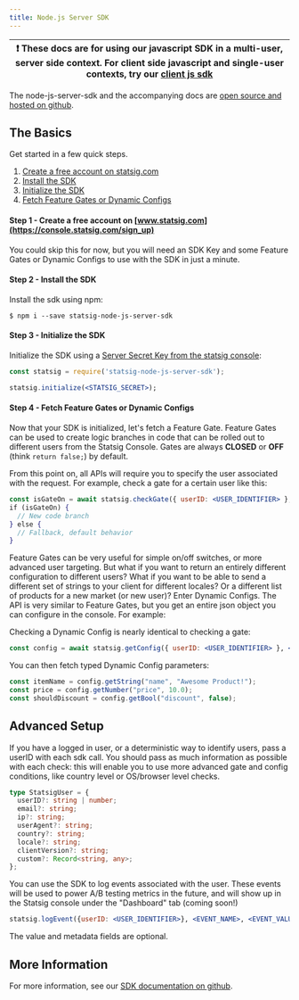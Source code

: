 ```yaml
---
title: Node.js Server SDK
---
```


| ❗ These docs are for using our javascript SDK in a multi-user, server side context. For client side javascript and single-user contexts, try our [client js sdk](js-client) |
| ---------------------------------------------------------------------------------------------------------------------------------------------------------------------------- |

The node-js-server-sdk and the accompanying docs are [open source and hosted on github](https://github.com/statsig-io/node-js-server-sdk/tree/main/docs).

## The Basics

Get started in a few quick steps.

1. [Create a free account on statsig.com](#step1)
2. [Install the SDK](#step2)
3. [Initialize the SDK](#step3)
4. [Fetch Feature Gates or Dynamic Configs](#step4)

<a name="step1"></a>

#### Step 1 - Create a free account on [www.statsig.com](https://console.statsig.com/sign_up)

You could skip this for now, but you will need an SDK Key and some Feature Gates or Dynamic Configs to use with the SDK in just a minute.

<a name="step2"></a>

#### Step 2 - Install the SDK

Install the sdk using npm:

```shell
$ npm i --save statsig-node-js-server-sdk
```

<a name="step3"></a>

#### Step 3 - Initialize the SDK

Initialize the SDK using a [Server Secret Key from the statsig console](https://console.statsig.com/api_keys):

```jsx
const statsig = require('statsig-node-js-server-sdk');

statsig.initialize(<STATSIG_SECRET>);
```

<a name="step4"></a>

#### Step 4 - Fetch Feature Gates or Dynamic Configs

Now that your SDK is initialized, let's fetch a Feature Gate. Feature Gates can be used to create logic branches in code that can be rolled out to different users from the Statsig Console. Gates are always **CLOSED** or **OFF** (think `return false;`) by default.

From this point on, all APIs will require you to specify the user associated with the request. For example, check a gate for a certain user like this:

```jsx
const isGateOn = await statsig.checkGate({ userID: <USER_IDENTIFIER> }, <GATE_NAME>, );
if (isGateOn) {
  // New code branch
} else {
  // Fallback, default behavior
}
```

Feature Gates can be very useful for simple on/off switches, or more advanced user targeting. But what if you want to return an entirely different configuration to different users? What if you want to be able to send a different set of strings to your client for different locales? Or a different list of products for a new market (or new user)? Enter Dynamic Configs. The API is very similar to Feature Gates, but you get an entire json object you can configure in the console. For example:

Checking a Dynamic Config is nearly identical to checking a gate:

```jsx
const config = await statsig.getConfig({ userID: <USER_IDENTIFIER> }, <CONFIG_NAME>);
```

You can then fetch typed Dynamic Config parameters:

```jsx
const itemName = config.getString("name", "Awesome Product!");
const price = config.getNumber("price", 10.0);
const shouldDiscount = config.getBool("discount", false);
```

## Advanced Setup

If you have a logged in user, or a deterministic way to identify users, pass a userID with each sdk call. You should pass as much information as possible with each check: this will enable you to use more advanced gate and config conditions, like country level or OS/browser level checks.

```ts
type StatsigUser = {
  userID?: string | number;
  email?: string;
  ip?: string;
  userAgent?: string;
  country?: string;
  locale?: string;
  clientVersion?: string;
  custom?: Record<string, any>;
};
```

You can use the SDK to log events associated with the user. These events will be used to power A/B testing metrics in the future, and will show up in the Statsig console under the "Dashboard" tab (coming soon!)

```jsx
statsig.logEvent({userID: <USER_IDENTIFIER>}, <EVENT_NAME>, <EVENT_VALUE>, <EVENT_METADATA>);
```

The value and metadata fields are optional.

## More Information

For more information, see our [SDK documentation on github](https://github.com/statsig-io/node-js-server-sdk/tree/main/docs).
